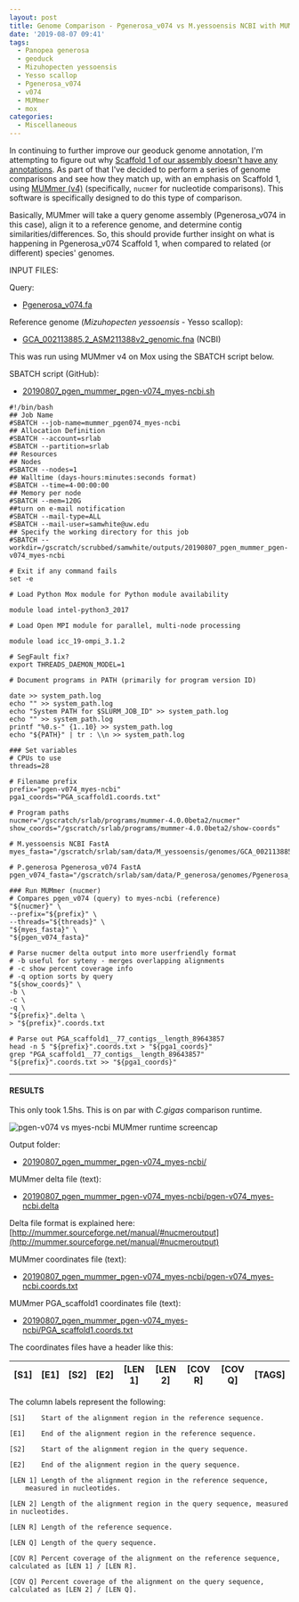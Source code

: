 ```yaml
---
layout: post
title: Genome Comparison - Pgenerosa_v074 vs M.yessoensis NCBI with MUMmer on Mox
date: '2019-08-07 09:41'
tags:
  - Panopea generosa
  - geoduck
  - Mizuhopecten yessoensis
  - Yesso scallop
  - Pgenerosa_v074
  - v074
  - MUMmer
  - mox
categories:
  - Miscellaneous
---
```

In continuing to further improve our geoduck genome annotation, I'm attempting to figure out why [Scaffold 1 of our assembly doesn't have any annotations](https://github.com/RobertsLab/resources/issues/721). As part of that I've decided to perform a series of genome comparisons and see how they match up, with an emphasis on Scaffold 1, using [MUMmer (v4)](https://github.com/mummer4/mummer) (specifically, `nucmer` for nucleotide comparisons). This software is specifically designed to do this type of comparison.

Basically, MUMmer will take a query genome assembly (Pgenerosa_v074 in this case), align it to a reference genome, and determine contig similarities/differences. So, this should provide further insight on what is happening in Pgenerosa_v074 Scaffold 1, when compared to related (or different) species' genomes.

INPUT FILES:

Query:

- [Pgenerosa_v074.fa](http://owl.fish.washington.edu/halfshell/genomic-databank/Pgenerosa_v074.fa)

Reference genome (_Mizuhopecten yessoensis_ - Yesso scallop):

- [GCA_002113885.2_ASM211388v2_genomic.fna](ftp://ftp.ncbi.nlm.nih.gov/genomes/all/GCA/002/113/885/GCA_002113885.2_ASM211388v2/GCA_002113885.2_ASM211388v2_genomic.fna.gz) (NCBI)


This was run using MUMmer v4 on Mox using the SBATCH script below.

SBATCH script (GitHub):

- [20190807_pgen_mummer_pgen-v074_myes-ncbi.sh](https://github.com/RobertsLab/sams-notebook/blob/master/sbatch_scripts/20190807_pgen_mummer_pgen-v074_myes-ncbi.sh)

```shell
#!/bin/bash
## Job Name
#SBATCH --job-name=mummer_pgen074_myes-ncbi
## Allocation Definition
#SBATCH --account=srlab
#SBATCH --partition=srlab
## Resources
## Nodes
#SBATCH --nodes=1
## Walltime (days-hours:minutes:seconds format)
#SBATCH --time=4-00:00:00
## Memory per node
#SBATCH --mem=120G
##turn on e-mail notification
#SBATCH --mail-type=ALL
#SBATCH --mail-user=samwhite@uw.edu
## Specify the working directory for this job
#SBATCH --workdir=/gscratch/scrubbed/samwhite/outputs/20190807_pgen_mummer_pgen-v074_myes-ncbi

# Exit if any command fails
set -e

# Load Python Mox module for Python module availability

module load intel-python3_2017

# Load Open MPI module for parallel, multi-node processing

module load icc_19-ompi_3.1.2

# SegFault fix?
export THREADS_DAEMON_MODEL=1

# Document programs in PATH (primarily for program version ID)

date >> system_path.log
echo "" >> system_path.log
echo "System PATH for $SLURM_JOB_ID" >> system_path.log
echo "" >> system_path.log
printf "%0.s-" {1..10} >> system_path.log
echo "${PATH}" | tr : \\n >> system_path.log

### Set variables
# CPUs to use
threads=28

# Filename prefix
prefix="pgen-v074_myes-ncbi"
pga1_coords="PGA_scaffold1.coords.txt"

# Program paths
nucmer="/gscratch/srlab/programs/mummer-4.0.0beta2/nucmer"
show_coords="/gscratch/srlab/programs/mummer-4.0.0beta2/show-coords"

# M.yessoensis NCBI FastA
myes_fasta="/gscratch/srlab/sam/data/M_yessoensis/genomes/GCA_002113885.2_ASM211388v2_genomic.fna"

# P.generosa Pgenerosa_v074 FastA
pgen_v074_fasta="/gscratch/srlab/sam/data/P_generosa/genomes/Pgenerosa_v074.fa"

### Run MUMmer (nucmer)
# Compares pgen_v074 (query) to myes-ncbi (reference)
"${nucmer}" \
--prefix="${prefix}" \
--threads="${threads}" \
"${myes_fasta}" \
"${pgen_v074_fasta}"

# Parse nucmer delta output into more userfriendly format
# -b useful for syteny - merges overlapping alignments
# -c show percent coverage info
# -q option sorts by query
"${show_coords}" \
-b \
-c \
-q \
"${prefix}".delta \
> "${prefix}".coords.txt

# Parse out PGA_scaffold1__77_contigs__length_89643857
head -n 5 "${prefix}".coords.txt > "${pga1_coords}"
grep "PGA_scaffold1__77_contigs__length_89643857" "${prefix}".coords.txt >> "${pga1_coords}"
```

---

#### RESULTS

This only took 1.5hs. This is on par with _C.gigas_ comparison runtime.

![pgen-v074 vs myes-ncbi MUMmer runtime screencap](https://github.com/RobertsLab/sams-notebook/blob/master/images/screencaps/20190807_mummer_pgen-074_myes-ncbi_runtime.png?raw=true)

Output folder:

- [20190807_pgen_mummer_pgen-v074_myes-ncbi/](https://gannet.fish.washington.edu/Atumefaciens/20190807_pgen_mummer_pgen-v074_myes-ncbi)

MUMmer delta file (text):

- [20190807_pgen_mummer_pgen-v074_myes-ncbi/pgen-v074_myes-ncbi.delta](https://gannet.fish.washington.edu/Atumefaciens/20190807_pgen_mummer_pgen-v074_myes-ncbi/pgen-v074_myes-ncbi.delta)

Delta file format is explained here: [http://mummer.sourceforge.net/manual/#nucmeroutput](http://mummer.sourceforge.net/manual/#nucmeroutput)

MUMmer coordinates file (text):

- [20190807_pgen_mummer_pgen-v074_myes-ncbi/pgen-v074_myes-ncbi.coords.txt](https://gannet.fish.washington.edu/Atumefaciens/20190807_pgen_mummer_pgen-v074_myes-ncbi/pgen-v074_myes-ncbi.coords.txt)

MUMmer PGA_scaffold1 coordinates file (text):

- [20190807_pgen_mummer_pgen-v074_myes-ncbi/PGA_scaffold1.coords.txt](https://gannet.fish.washington.edu/Atumefaciens/20190807_pgen_mummer_pgen-v074_myes-ncbi/PGA_scaffold1.coords.txt)


The coordinates files have a header like this:

| [S1]  |   [E1] | [S2]  |   [E2] | [LEN 1] | [LEN 2] | [COV R] | [COV Q] | [TAGS] |
|-------|--------|-------|--------|---------|---------|---------|---------|--------|

The column labels represent the following:

```
[S1]    Start of the alignment region in the reference sequence.

[E1]    End of the alignment region in the reference sequence.

[S2]    Start of the alignment region in the query sequence.

[E2]    End of the alignment region in the query sequence.

[LEN 1] Length of the alignment region in the reference sequence,
    measured in nucleotides.

[LEN 2] Length of the alignment region in the query sequence, measured in nucleotides.

[LEN R] Length of the reference sequence.

[LEN Q] Length of the query sequence.

[COV R] Percent coverage of the alignment on the reference sequence, calculated as [LEN 1] / [LEN R].

[COV Q] Percent coverage of the alignment on the query sequence, calculated as [LEN 2] / [LEN Q].
```
